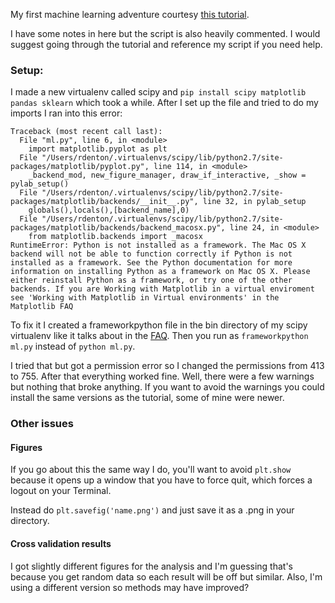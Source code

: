 My first machine learning adventure courtesy [this tutorial](http://machinelearningmastery.com/machine-learning-in-python-step-by-step/).

I have some notes in here but the script is also heavily commented. I would suggest going through the tutorial and reference my script if you need help.

### Setup:
I made a new virtualenv called scipy and `pip install scipy matplotlib pandas sklearn` which took a while. After I set up the file and tried to do my imports I ran into this error:

```
Traceback (most recent call last):
  File "ml.py", line 6, in <module>
    import matplotlib.pyplot as plt
  File "/Users/rdenton/.virtualenvs/scipy/lib/python2.7/site-packages/matplotlib/pyplot.py", line 114, in <module>
    _backend_mod, new_figure_manager, draw_if_interactive, _show = pylab_setup()
  File "/Users/rdenton/.virtualenvs/scipy/lib/python2.7/site-packages/matplotlib/backends/__init__.py", line 32, in pylab_setup
    globals(),locals(),[backend_name],0)
  File "/Users/rdenton/.virtualenvs/scipy/lib/python2.7/site-packages/matplotlib/backends/backend_macosx.py", line 24, in <module>
    from matplotlib.backends import _macosx
RuntimeError: Python is not installed as a framework. The Mac OS X backend will not be able to function correctly if Python is not installed as a framework. See the Python documentation for more information on installing Python as a framework on Mac OS X. Please either reinstall Python as a framework, or try one of the other backends. If you are Working with Matplotlib in a virtual enviroment see 'Working with Matplotlib in Virtual environments' in the Matplotlib FAQ
```

To fix it I created a frameworkpython file in the bin directory of my scipy virtualenv like it talks about in the [FAQ](http://matplotlib.org/faq/virtualenv_faq.html#pythonhome-script). Then you run as `frameworkpython ml.py` instead of `python ml.py`.

I tried that but got a permission error so I changed the permissions from 413 to 755. After that everything worked fine. Well, there were a few warnings but nothing that broke anything. If you want to avoid the warnings you could install the same versions as the tutorial, some of mine were newer.

### Other issues

#### Figures
If you go about this the same way I do, you'll want to avoid `plt.show` because it opens up a window that you have to force quit, which forces a logout on your Terminal.

Instead do `plt.savefig('name.png')` and just save it as a .png in your directory.

#### Cross validation results
I got slightly different figures for the analysis and I'm guessing that's because you get random data so each result will be off but similar. Also, I'm using a different version so methods may have improved?





